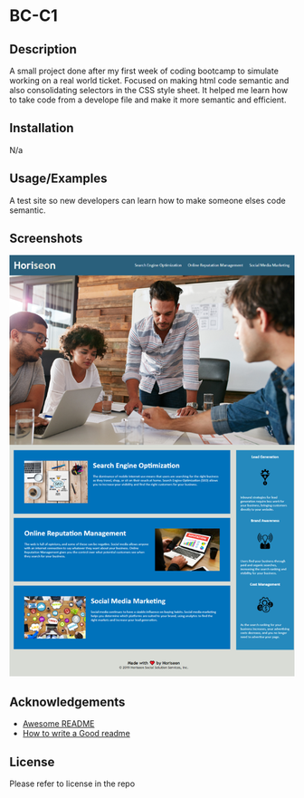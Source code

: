 
# BC-C1


## Description

A small project done after my first week of coding bootcamp to simulate working on a real world ticket.  Focused on making html code semantic and also consolidating selectors in the CSS style sheet.  It helped me learn how to take code from a develope file and make it more semantic and efficient.

## Installation

N/a

    
## Usage/Examples

A test site so new developers can learn how to make someone elses code semantic. 


## Screenshots
![Screenshot](/assets/images/screenshot.png)


## Acknowledgements
 - [Awesome README](https://github.com/matiassingers/awesome-readme)
 - [How to write a Good readme](https://bulldogjob.com/news/449-how-to-write-a-good-readme-for-your-github-project)


## License

Please refer to license in the repo

